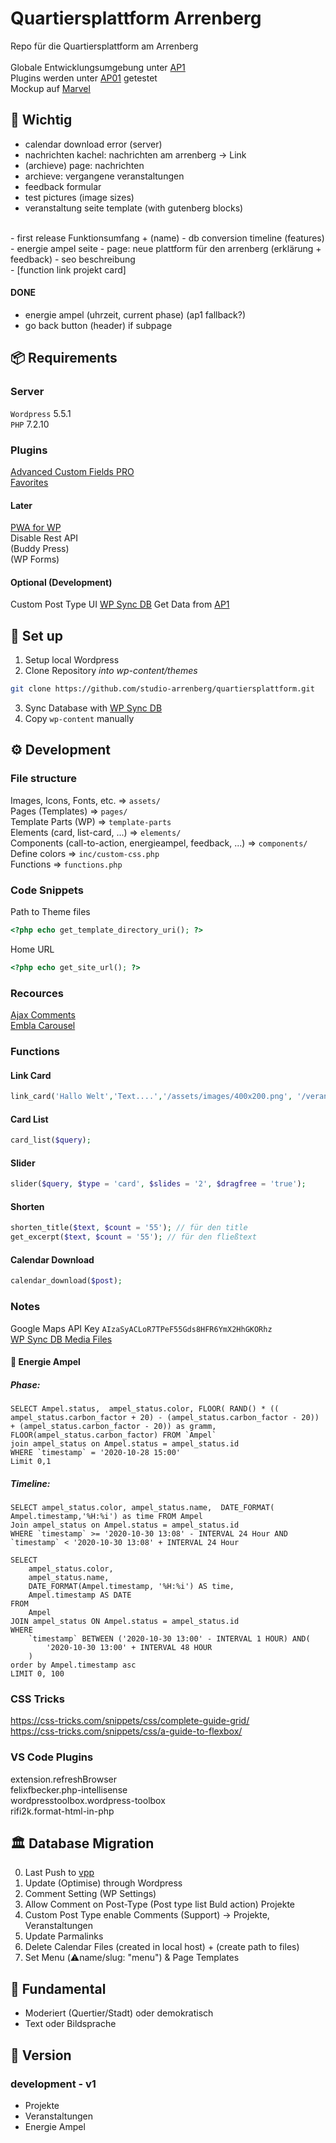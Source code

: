 # Quartiersplattform Arrenberg

Repo für die Quartiersplattform am Arrenberg <br> <br>
Globale Entwicklungsumgebung unter [AP1](https://ap1.arrenberg.studio) <br>
Plugins werden unter [AP01](https://ap01.arrenberg.studio) getestet<br>
Mockup auf [Marvel](https://marvelapp.com/prototype/8gfhabd/screen/73095691) <br>

## 🧯 Wichtig 

- calendar download error (server)
- nachrichten kachel: nachrichten am arrenberg -> Link
- (archieve) page: nachrichten
- archieve: vergangene veranstaltungen
- feedback formular
- test pictures (image sizes)
- veranstaltung seite template (with gutenberg blocks)
<br>
- first release Funktionsumfang + (name)
- db conversion timeline (features)
- energie ampel seite
- page: neue plattform für den arrenberg (erklärung + feedback)
- seo beschreibung
<br>
- [function link projekt card]

#### DONE
- energie ampel (uhrzeit, current phase) (ap1 fallback?)
- go back button (header) if subpage



## 📦 Requirements 

### Server
`Wordpress` 5.5.1 <br>
`PHP` 7.2.10

### Plugins

[Advanced Custom Fields PRO](https://github.com/AdvancedCustomFields/acf) <br>
[Favorites](https://github.com/kylephillips/favorites) <br>
#### Later
[PWA for WP](https://github.com/ahmedkaludi/pwa-for-wp) <br>
Disable Rest API <br>
(Buddy Press)<br>
(WP Forms)<br>

#### Optional (Development)
Custom Post Type UI
[WP Sync DB](https://github.com/wp-sync-db/wp-sync-db) Get Data from [AP1](http://ap1.arrenberg.studio/wp-admin/) <br>

## 🔗 Set up
1. Setup local Wordpress 
2. Clone Repository *into wp-content/themes*
```sh
git clone https://github.com/studio-arrenberg/quartiersplattform.git
```
3. Sync Database with [WP Sync DB](https://github.com/wp-sync-db/wp-sync-db) <br>
4. Copy `wp-content` manually

## ⚙️ Development

### File structure
Images, Icons, Fonts, etc. => `assets/` <br>
Pages (Templates) => `pages/` <br>
Template Parts (WP) => `template-parts` <br>
Elements (card, list-card, ...) => `elements/` <br>
Components (call-to-action, energieampel, feedback, ...) => `components/` <br>
Define colors => `inc/custom-css.php` <br>
Functions => `functions.php` <br>

### Code Snippets

Path to Theme files
```php
<?php echo get_template_directory_uri(); ?>
```
Home URL
```php
<?php echo get_site_url(); ?>
```

### Recources 

[Ajax Comments](https://rudrastyh.com/wordpress/ajax-comments.html) <br>
[Embla Carousel](https://davidcetinkaya.github.io/embla-carousel/#installation)


### Functions

#### Link Card
```php
link_card('Hallo Welt','Text....','/assets/images/400x200.png', '/veranstaltungen');
```
#### Card List
```php 
card_list($query); 
```
#### Slider
```php
slider($query, $type = 'card', $slides = '2', $dragfree = 'true');
```
#### Shorten
```php 
shorten_title($text, $count = '55'); // für den title
get_excerpt($text, $count = '55'); // für den fließtext
```
#### Calendar Download
```php
calendar_download($post);
```

### Notes

Google Maps API Key `AIzaSyACLoR7TPeF55Gds8HFR6YmX2HhGKORhz` <br>
[WP Sync DB Media Files](https://github.com/wp-sync-db/wp-sync-db-media-files)

#### 🚦 Energie Ampel
##### Phase:
```mysql
SELECT Ampel.status,  ampel_status.color, FLOOR( RAND() * (( ampel_status.carbon_factor + 20) - (ampel_status.carbon_factor - 20)) + (ampel_status.carbon_factor - 20)) as gramm, FLOOR(ampel_status.carbon_factor) FROM `Ampel` 
join ampel_status on Ampel.status = ampel_status.id
WHERE `timestamp` = '2020-10-28 15:00' 
Limit 0,1
```
##### Timeline:
```mysql
SELECT ampel_status.color, ampel_status.name,  DATE_FORMAT( Ampel.timestamp,'%H:%i') as time FROM Ampel 
Join ampel_status on Ampel.status = ampel_status.id
WHERE `timestamp` >= '2020-10-30 13:08' - INTERVAL 24 Hour AND `timestamp` < '2020-10-30 13:08' + INTERVAL 24 Hour
```
```mysql
SELECT
    ampel_status.color,
    ampel_status.name,
    DATE_FORMAT(Ampel.timestamp, '%H:%i') AS time,
    Ampel.timestamp AS DATE
FROM
    Ampel
JOIN ampel_status ON Ampel.status = ampel_status.id
WHERE
    `timestamp` BETWEEN ('2020-10-30 13:00' - INTERVAL 1 HOUR) AND(
        '2020-10-30 13:00' + INTERVAL 48 HOUR
    )
order by Ampel.timestamp asc
LIMIT 0, 100
```

### CSS Tricks

https://css-tricks.com/snippets/css/complete-guide-grid/ <br>
https://css-tricks.com/snippets/css/a-guide-to-flexbox/


### VS Code Plugins
extension.refreshBrowser <br>
felixfbecker.php-intellisense <br>
wordpresstoolbox.wordpress-toolbox <br>
rifi2k.format-html-in-php


## 🏛 Database Migration

0. Last Push to [vpp](https://vpp.arrenberg.studio)
1. Update (Optimise) through Wordpress
2. Comment Setting (WP Settings) 
3. Allow Comment on Post-Type (Post type list Buld action) Projekte
4. Custom Post Type enable Comments (Support) -> Projekte, Veranstaltungen
5. Update Parmalinks
6. Delete Calendar Files (created in local host) + (create path to files)
7. Set Menu (⚠️name/slug: "menu") & Page Templates

## 🧫 Fundamental

- Moderiert (Quertier/Stadt) oder demokratisch
- Text oder Bildsprache 

## 🎉 Version

### development - v1
- Projekte
- Veranstaltungen
- Energie Ampel